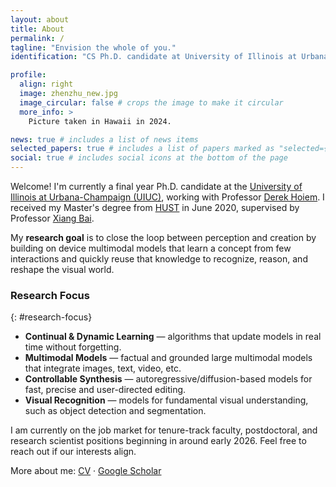```yaml
---
layout: about
title: About
permalink: /
tagline: "Envision the whole of you."
identification: "CS Ph.D. candidate at University of Illinois at Urbana-Champaign (UIUC)."

profile:
  align: right
  image: zhenzhu_new.jpg
  image_circular: false # crops the image to make it circular
  more_info: >
    Picture taken in Hawaii in 2024.

news: true # includes a list of news items
selected_papers: true # includes a list of papers marked as "selected={true}"
social: true # includes social icons at the bottom of the page
---
```


Welcome! I'm currently a final year Ph.D. candidate at the [University of Illinois at Urbana-Champaign (UIUC)](https://illinois.edu/), working with Professor [Derek Hoiem](https://dhoiem.cs.illinois.edu/). I received my Master's degree from [HUST](http://english.hust.edu.cn/) in June 2020, supervised by Professor [Xiang Bai](https://xbai.vlrlab.net). 

<!-- Prior to that, I obtained my Bachelor's degree from the School of Computer Science and Technology, HUST in 2017.  -->

<!-- My research lies at the intersection of  -->
<!-- <b>continual and dynamic learning</b>, <b>multimodal learning</b>, and  -->
<!-- <b>controllable image synthesis</b>.  -->
<!-- My goal is to develop adaptive and trustworthy learning systems that **adapt continuously**, **reason across modalities**, and **remain under human control**.
 -->
My <b>research goal</b> is to close the loop between perception and creation by building on device multimodal models that learn a concept from few interactions and quickly reuse that knowledge to recognize, reason, and reshape the visual world.

### Research Focus
{: #research-focus}
- **Continual & Dynamic Learning** — algorithms that update models in real time without forgetting.  
- **Multimodal Models** — factual and grounded large multimodal models that integrate images, text, video, etc.  
- **Controllable Synthesis** — autoregressive/diffusion-based models for fast, precise and user-directed editing.
- **Visual Recognition** — models for fundamental visual understanding, such as object detection and segmentation.

<!-- ### Recent Highlights
{: #recent-highlights}
- **Forgetting in large multimodal models.** New work shows that tuning a small set of layers in a LMM adds skills with almost no forgetting and zero past data.
- **Anytime Continual Learning** lets open-vocabulary classifiers absorb new examples in milliseconds while retaining zero-shot scope.
- **Instant/geometry-aware diffusion editing** enables few-step, training-free image manipulation on edge devices.   -->


<!-- <span style="font-weight: 300; font-size: 1.1em;">My current research interests include creating <b>efficient and dynamic learning systems</b>, <b>vision-language models</b>, <b>generative models</b>, and more.</span> -->

<!-- **This is my final year of Ph.D. study. I am currently on the job market, seeking mostly PostDocs or suitable faculty positions starting in Fall 2025.** If you find my research interests and background align with potential opportunities, or if you'd like to discuss collaborations, please don't hesitate to reach out to me via email. I'm excited about the prospect of contributing to academic institutions and fostering innovative research in cognitive science, computer vision and robotics. -->

<!-- <span style="font-weight: 300; font-size: 1.1em;">If you find my research interests and background align with potential collaboration opportunities, please don't hesitate to reach out to me via email. </span>  -->

<!-- I'm excited about connecting with people and fostering innovative research especially in interdisciplinary fields such as <b>computer vision</b>, <b>cognitive science</b>, and <b>robotics</b>. -->

I am currently on the job market for tenure-track faculty, postdoctoral, and research scientist positions beginning in around early 2026. Feel free to reach out if our interests align.

More about me: [CV](https://drive.google.com/file/d/1wdcrFzYb90GNO4r5h2yNIT-63YO5kWVZ/view?usp=share_link) · [Google Scholar](https://scholar.google.com/citations?user=nD6_ot4AAAAJ)
